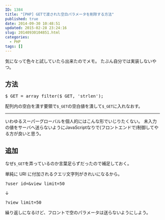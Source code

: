 ```yaml
---
ID: 1384
title: "[PHP] GETで渡された空白パラメータを削除する方法"
published: true
date: 2014-09-30 10:48:51
updated: 2015-02-28 23:24:16
slug: 20140930104851.html
categories:
  - PHP
tags: []
---
```


気になって色々と試していたら出来たのでメモ。
たぶん自分では実装しないやつ。

<!--more-->
<h2>方法</h2>
<pre class="prettyprint linenums lang-php">$_GET = array_filter($_GET, &#039;strlen&#039;);</pre>
配列内の空白を潰す要領で<code>$_GET</code>の空白値を潰して<code>$_GET</code>に入れなおす。
<hr>
いわゆるスーパーグローバルを個人的にはこんな形でいじりたくない。
未入力の値をサーバへ送らないようにJavaScriptなりで(フロントエンドで)制御してやる方が良いと思う。

<h2>追加</h2>
なぜ<code>$_GET</code>を弄っているのか言葉足らずだったので補足しておく。

単純に URI に付加されるクエリ文字列がきれいになるから。

<pre>?user_id=&view_limit=50</pre>

↓

<pre>?view_limit=50</pre>

繰り返しになるけど、フロントで空のパラメータは送らないようにしよう。
